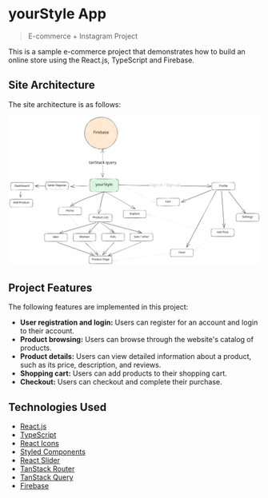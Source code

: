 # yourStyle App

> E-commerce + Instagram Project

This is a sample e-commerce project that demonstrates how to build an online store using the React.js, TypeScript and Firebase.

## Site Architecture

The site architecture is as follows:

![Site Architecture](./public/assets/Drawing%202023-06-05%2017.51.43.excalidraw.svg)

## Project Features

The following features are implemented in this project:

- **User registration and login:** Users can register for an account and login to their account.
- **Product browsing:** Users can browse through the website's catalog of products.
- **Product details:** Users can view detailed information about a product, such as its price, description, and reviews.
- **Shopping cart:** Users can add products to their shopping cart.
- **Checkout:** Users can checkout and complete their purchase.

## Technologies Used

- [React.js](https://react.dev/)
- [TypeScript](https://www.typescriptlang.org/)
- [React Icons](https://react-icons.github.io/react-icons/)
- [Styled Components](https://styled-components.com/)
- [React Slider](https://zillow.github.io/react-slider/)
- [TanStack Router](https://tanstack.com/router/v1)
- [TanStack Query](https://tanstack.com/query/latest)
- [Firebase](https://firebase.google.com/)
